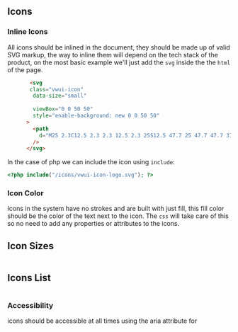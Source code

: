 <script setup>
    import IconToken from '../../components/documentation/IconToken.vue'
     import IconListItem from '../../components/documentation/IconListItem.vue'
     
</script>
## Icons

### Inline Icons
All icons should be inlined in the document, they should be made up of valid SVG markup, the way to inline them will depend on the tech stack of the product, on the most basic example we'll just add the `svg` inside the the `html` of the page.

```html
       <svg
       class="vwui-icon"
        data-size="small"
             
        viewBox="0 0 50 50"
        style="enable-background: new 0 0 50 50"
      >
        <path
          d="M25 2.3C12.5 2.3 2.3 12.5 2.3 25S12.5 47.7 25 47.7 47.7 37.5 47.7 25 37.5 2.3 25 2.3zm0 43C13.8 45.3 4.7 36.2 4.7 25S13.8 4.7 25 4.7 45.3 13.8 45.3 25 36.2 45.3 25 45.3zm-6.1-28.8h-4.3c-.3 0-.3.1-.3.4L22.7 37c.1.1.3.4.6.4H27c.3 0 .3-.1.3-.4L19 16.6c.2 0 0-.1-.1-.1zm16.5 0h-4.3c-.1 0-.3.1-.3.1l-3.3 8.1c-.1.1-.1.6 0 .7l2 4.8c.1.3.4.3.6 0l5.5-13.3c0-.3 0-.4-.2-.4z"
        />
      </svg>
```


In the case of php we can include the icon using `include`:

```php
<?php include("/icons/vwui-icon-logo.svg"); ?>
```

### Icon Color

Icons in the system have no strokes and are built with just fill, this fill color should be the color of the text next to the icon. The `css` will take care of this so no need to add any properties or attributes to the icons.

## Icon Sizes


<table class="token-pallette">
    <tbody>
    <IconToken token-name="icon-size-small" token-value="24px"/>
     <IconToken token-name="icon-size-medium" token-value="36px"/>
     <IconToken token-name="icon-size-large" token-value="85px"/>
     <IconToken token-name="icon-size-x-large" token-value="100px"/>
    </tbody>
</table>



## Icons List

<table class="token-pallette">
    <tbody>    
    <IconListItem 
    icon-name="IconArrowLeftFill" icon-file-name="arrow-lft-box-fill"/>
    <IconListItem 
    icon-name="IconArrowLeftBox" icon-file-name="arrow-lft-box"/>
     <IconListItem 
    icon-name="IconArrowLeft" icon-file-name="arrow-lft"/>    
     <IconListItem 
    icon-name="IconArrowRightFill" icon-file-name="arrow-lft"/>
      <IconListItem 
    icon-name="IconArrowRight" icon-file-name="arrow-rt"/>
     <IconListItem 
    icon-name="IconArrowRightBox" icon-file-name="arrow-rt-box"/>
     <IconListItem 
    icon-name="IconAward" icon-file-name="award"/>
     <IconListItem 
    icon-name="IconBlog" icon-file-name="blog"/>
     <IconListItem 
    icon-name="IconCheckCircFill" icon-file-name="check-circ-fill"/>
    <IconListItem 
    icon-name="IconCheckCirc" icon-file-name="check-circ"/>
    <IconListItem 
    icon-name="IconCheck" icon-file-name="check"/>
    </tbody>
</table>





### Accessibility
 icons should be accessible at all times using the aria attribute for

